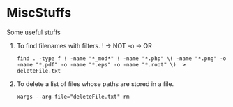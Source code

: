 # MiscStuffs
Some useful stuffs 

1. To find filenames with filters. ! -> NOT  -o -> OR
   ```
   find . -type f ! -name "*_mod*" ! -name "*.php" \( -name "*.png" -o -name "*.pdf" -o -name "*.eps" -o -name "*.root" \)  > deleteFile.txt
   ```

3. To delete a list of files whose paths are stored in a file.
   ```
   xargs --arg-file="deleteFile.txt" rm
   ```
